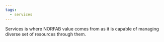```yaml
---
tags:
  - services
---
```


Services is where NORFAB value comes from as it is capable of
managing diverse set of resources through them.